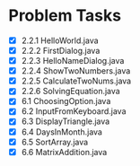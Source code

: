 # Problem Tasks
- [x] 2.2.1 HelloWorld.java
- [x] 2.2.2 FirstDialog.java
- [x] 2.2.3 HelloNameDialog.java
- [x] 2.2.4 ShowTwoNumbers.java
- [x] 2.2.5 CalculateTwoNums.java
- [x] 2.2.6 SolvingEquation.java
- [x] 6.1 ChoosingOption.java
- [x] 6.2 InputFromKeyboard.java
- [x] 6.3 DisplayTriangle.java
- [x] 6.4 DaysInMonth.java
- [x] 6.5 SortArray.java
- [x] 6.6 MatrixAddition.java
